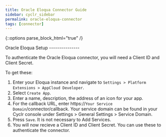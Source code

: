```yaml
---
title: Oracle Eloqua Connector Guide
sidebar: cyclr_sidebar
permalink: oracle-eloqua-connector
tags: [connector]
---
```

{::options parse_block_html="true" /}
<section class="card py-5 my-5">
Oracle Eloqua Setup
---------------

To authenticate the Oracle Eloqua connector, you will need a Client ID and Client Secret.

To get these:

1. Enter your Eloqua instance and navigate to ``Settings > Platform Extensions > AppCloud Developer``.
2. Select ``Create App``.
3. Enter a name, description, the address of an icon for your app.
4. For the callback URL, enter https://``Your Service Domain``/connector/callback. Your service domain can be found in your Cyclr console under Settings > General Settings > Service Domain.
5. Press ``Save``.  It is not necessary to Add Services.
6. You will now recieve a Client ID and Client Secret.  You can use these to authenticate the connector.

</section>
